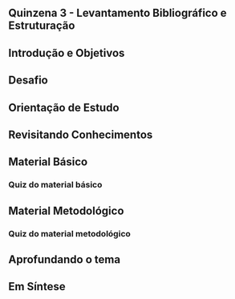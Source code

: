 ## Quinzena 3 - Levantamento Bibliográfico e Estruturação

## Introdução e Objetivos
## Desafio
## Orientação de Estudo
## Revisitando Conhecimentos


## Material Básico
### Quiz do material básico


## Material Metodológico
### Quiz do material metodológico


## Aprofundando o tema


## Em Síntese